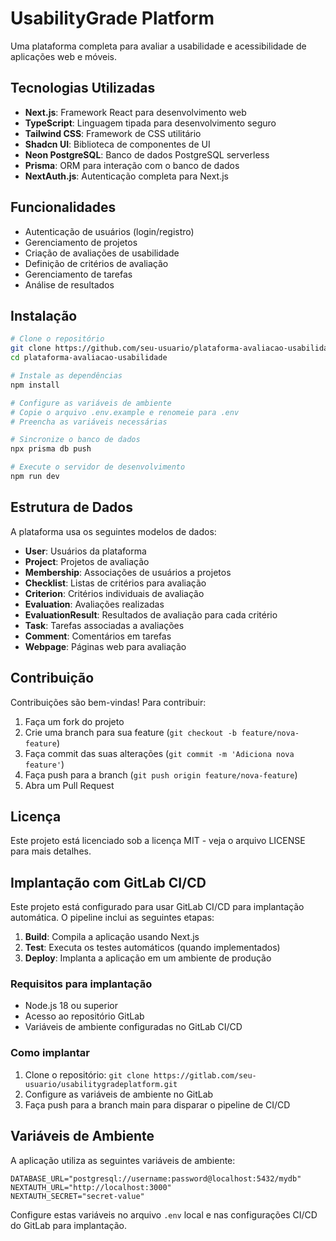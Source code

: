 # UsabilityGrade Platform

Uma plataforma completa para avaliar a usabilidade e acessibilidade de aplicações web e móveis.

## Tecnologias Utilizadas

- **Next.js**: Framework React para desenvolvimento web
- **TypeScript**: Linguagem tipada para desenvolvimento seguro
- **Tailwind CSS**: Framework de CSS utilitário
- **Shadcn UI**: Biblioteca de componentes de UI
- **Neon PostgreSQL**: Banco de dados PostgreSQL serverless
- **Prisma**: ORM para interação com o banco de dados
- **NextAuth.js**: Autenticação completa para Next.js

## Funcionalidades

- Autenticação de usuários (login/registro)
- Gerenciamento de projetos
- Criação de avaliações de usabilidade
- Definição de critérios de avaliação
- Gerenciamento de tarefas
- Análise de resultados

## Instalação

```bash
# Clone o repositório
git clone https://github.com/seu-usuario/plataforma-avaliacao-usabilidade.git
cd plataforma-avaliacao-usabilidade

# Instale as dependências
npm install

# Configure as variáveis de ambiente
# Copie o arquivo .env.example e renomeie para .env
# Preencha as variáveis necessárias

# Sincronize o banco de dados
npx prisma db push

# Execute o servidor de desenvolvimento
npm run dev
```

## Estrutura de Dados

A plataforma usa os seguintes modelos de dados:

- **User**: Usuários da plataforma
- **Project**: Projetos de avaliação
- **Membership**: Associações de usuários a projetos
- **Checklist**: Listas de critérios para avaliação
- **Criterion**: Critérios individuais de avaliação
- **Evaluation**: Avaliações realizadas
- **EvaluationResult**: Resultados de avaliação para cada critério
- **Task**: Tarefas associadas a avaliações
- **Comment**: Comentários em tarefas
- **Webpage**: Páginas web para avaliação

## Contribuição

Contribuições são bem-vindas! Para contribuir:

1. Faça um fork do projeto
2. Crie uma branch para sua feature (`git checkout -b feature/nova-feature`)
3. Faça commit das suas alterações (`git commit -m 'Adiciona nova feature'`)
4. Faça push para a branch (`git push origin feature/nova-feature`)
5. Abra um Pull Request

## Licença

Este projeto está licenciado sob a licença MIT - veja o arquivo LICENSE para mais detalhes.

## Implantação com GitLab CI/CD

Este projeto está configurado para usar GitLab CI/CD para implantação automática. O pipeline inclui as seguintes etapas:

1. **Build**: Compila a aplicação usando Next.js
2. **Test**: Executa os testes automáticos (quando implementados)
3. **Deploy**: Implanta a aplicação em um ambiente de produção

### Requisitos para implantação

- Node.js 18 ou superior
- Acesso ao repositório GitLab
- Variáveis de ambiente configuradas no GitLab CI/CD

### Como implantar

1. Clone o repositório: `git clone https://gitlab.com/seu-usuario/usabilitygradeplatform.git`
2. Configure as variáveis de ambiente no GitLab
3. Faça push para a branch main para disparar o pipeline de CI/CD

## Variáveis de Ambiente

A aplicação utiliza as seguintes variáveis de ambiente:

```
DATABASE_URL="postgresql://username:password@localhost:5432/mydb"
NEXTAUTH_URL="http://localhost:3000"
NEXTAUTH_SECRET="secret-value"
```

Configure estas variáveis no arquivo `.env` local e nas configurações CI/CD do GitLab para implantação.
